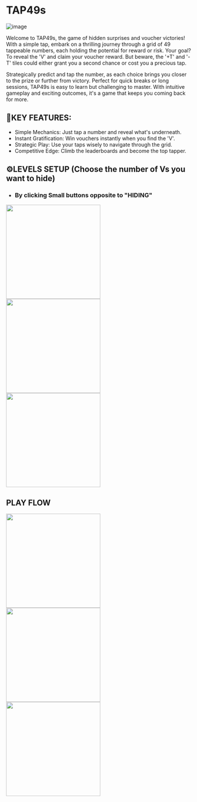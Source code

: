 # TAP49s
![image](https://github.com/user-attachments/assets/074236b1-4af6-4f8e-bfad-f45d6fefc80d)



Welcome to TAP49s, the game of hidden surprises and voucher victories! With a simple tap, embark on a thrilling journey through a grid of 49 tappeable numbers, each holding the potential for reward or risk. Your goal? To reveal the 'V' and claim your voucher reward. But beware, the '+T' and '-T' tiles could either grant you a second chance or cost you a precious tap.

Strategically predict and tap the number, as each choice brings you closer to the prize or further from victory. Perfect for quick breaks or long sessions, TAP49s is easy to learn but challenging to master. With intuitive gameplay and exciting outcomes, it's a game that keeps you coming back for more.

## 🔑KEY FEATURES:
- Simple Mechanics: Just tap a number and reveal what's underneath.
- Instant Gratification: Win vouchers instantly when you find the 'V'.
- Strategic Play: Use your taps wisely to navigate through the grid.
- Competitive Edge: Climb the leaderboards and become the top tapper.

## ⚙LEVELS SETUP (Choose the number of Vs you want to hide)
*  ### By clicking Small buttons opposite to "HIDING"
<img src="https://github.com/user-attachments/assets/0175fd73-b2bd-4e0d-9455-9938f485cd03" align="start" width="256"/><img src="https://github.com/user-attachments/assets/6d36401e-6efc-470f-9070-77854bb98a71" align="start" width="256"/><img src="https://github.com/user-attachments/assets/5f6b8214-46de-47de-977d-5e553738d735" align="start" width="256"/>

## PLAY FLOW
<img src="https://github.com/user-attachments/assets/85e78146-8df9-4bc1-a98e-36a6d37cd581" align="start" width="256"/><img src="https://github.com/user-attachments/assets/f7c19105-c5e3-410e-944c-eeb8973896ec" align="start" width="256"/><img src="https://github.com/user-attachments/assets/8f35a3c4-8fc6-4b02-a9a0-9990f13813c4" align="start" width="256"/>








